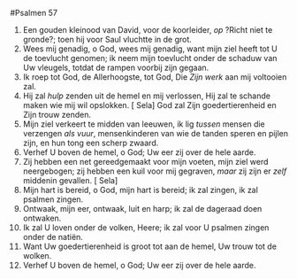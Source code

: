 #Psalmen 57
1. Een gouden kleinood van David, voor de koorleider, *op* ?Richt niet te gronde?; toen hij voor Saul vluchtte in de grot. 
2. Wees mij genadig, o God, wees mij genadig, want mijn ziel heeft tot U de toevlucht genomen; ik neem mijn toevlucht onder de schaduw van Uw vleugels, totdat de rampen voorbij zijn gegaan. 
3. Ik roep tot God, de Allerhoogste, tot God, Die *Zijn werk* aan mij voltooien zal. 
4. Hij zal *hulp* zenden uit de hemel en mij verlossen, Hij zal te schande maken wie mij wil opslokken. [ Sela] God zal Zijn goedertierenheid en Zijn trouw zenden. 
5. Mijn ziel verkeert te midden van leeuwen, ik lig *tussen* mensen die verzengen *als vuur*, mensenkinderen van wie de tanden speren en pijlen zijn, en hun tong een scherp zwaard. 
6. Verhef U boven de hemel, o God; Uw eer zij over de hele aarde. 
7. Zij hebben een net gereedgemaakt voor mijn voeten, mijn ziel werd neergebogen; zij hebben een kuil voor mij gegraven, *maar* zij zijn er *zelf* middenin gevallen. [ Sela] 
8. Mijn hart is bereid, o God, mijn hart is bereid; ik zal zingen, ik zal psalmen zingen. 
9. Ontwaak, mijn eer, ontwaak, luit en harp; ik zal de dageraad doen ontwaken. 
10. Ik zal U loven onder de volken, Heere; ik zal voor U psalmen zingen onder de natiën. 
11. Want Uw goedertierenheid is groot tot aan de hemel, Uw trouw tot de wolken. 
12. Verhef U boven de hemel, o God; Uw eer zij over de hele aarde.
